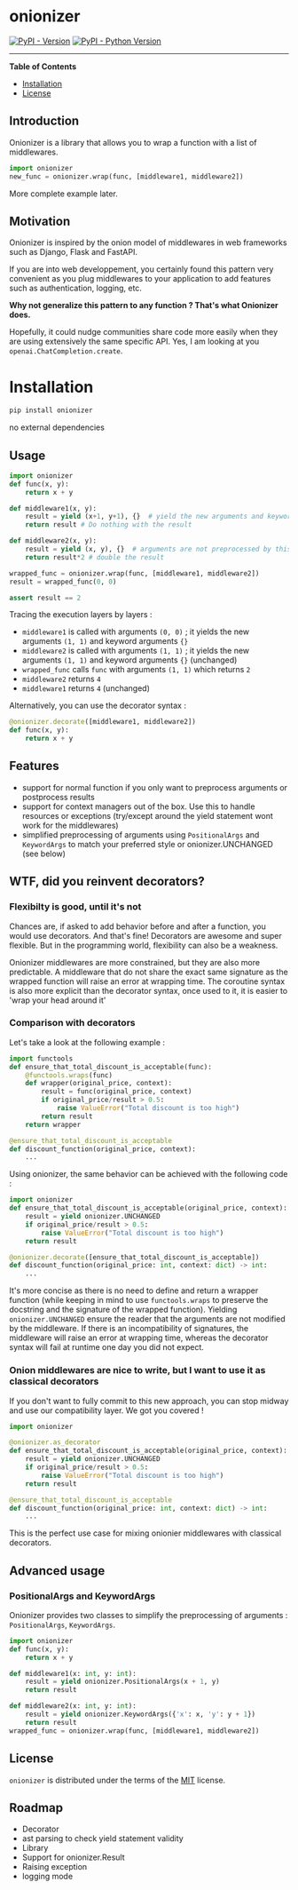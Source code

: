 # onionizer

[![PyPI - Version](https://img.shields.io/pypi/v/onionizer.svg)](https://pypi.org/project/onionizer)
[![PyPI - Python Version](https://img.shields.io/pypi/pyversions/onionizer.svg)](https://pypi.org/project/onionizer)

-----

**Table of Contents**

- [Installation](#installation)
- [License](#license)


## Introduction

Onionizer is a library that allows you to wrap a function with a list of middlewares. 

```python
import onionizer
new_func = onionizer.wrap(func, [middleware1, middleware2])
```
More complete example later.

## Motivation


Onionizer is inspired by the onion model of middlewares in web frameworks such as Django, Flask and FastAPI.

If you are into web developpement, you certainly found this pattern very convenient as you plug middlewares to your application to add features such as authentication, logging, etc.

**Why not generalize this pattern to any function ? That's what Onionizer does.**

Hopefully, it could nudge communities share code more easily when they are using extensively the same specific API. Yes, I am looking at you `openai.ChatCompletion.create`.

# Installation

```bash
pip install onionizer
```
no external dependencies

## Usage

```python
import onionizer
def func(x, y):
    return x + y

def middleware1(x, y):
    result = yield (x+1, y+1), {}  # yield the new arguments and keyword arguments ; obtain the result
    return result # Do nothing with the result

def middleware2(x, y):
    result = yield (x, y), {}  # arguments are not preprocessed by this middleware
    return result*2 # double the result

wrapped_func = onionizer.wrap(func, [middleware1, middleware2])
result = wrapped_func(0, 0)

assert result == 2
```

Tracing the execution layers by layers :
- `middleware1` is called with arguments `(0, 0)` ; it yields the new arguments `(1, 1)` and keyword arguments `{}` 
- `middleware2` is called with arguments `(1, 1)` ; it yields the new arguments `(1, 1)` and keyword arguments `{}` (unchanged)
- `wrapped_func` calls `func` with arguments `(1, 1)` which returns `2`
- `middleware2` returns `4`
- `middleware1` returns `4` (unchanged)

Alternatively, you can use the decorator syntax :
```python
@onionizer.decorate([middleware1, middleware2])
def func(x, y):
    return x + y
```

## Features

- support for normal function if you only want to preprocess arguments or postprocess results
- support for context managers out of the box. Use this to handle resources or exceptions (try/except around the yield statement wont work for the middlewares)
- simplified preprocessing of arguments using `PositionalArgs` and `KeywordArgs` to match your preferred style or onionizer.UNCHANGED (see below)


## WTF, did you reinvent decorators?

### Flexibilty is good, until it's not

Chances are, if asked to add behavior before and after a function, you would use decorators. 
And that's fine! Decorators are awesome and super flexible. But in the programming world, flexibility can also be a weakness. 

Onionizer middlewares are more constrained, but they are also more predictable. 
A middleware that do not share the exact same signature as the wrapped function will raise an error at wrapping time.
The coroutine syntax is also more explicit than the decorator syntax, once used to it, it is easier to 'wrap your head around it'

### Comparison with decorators

Let's take a look at the following example :

```python
import functools
def ensure_that_total_discount_is_acceptable(func):
    @functools.wraps(func)
    def wrapper(original_price, context):
        result = func(original_price, context)
        if original_price/result > 0.5:
            raise ValueError("Total discount is too high")
        return result
    return wrapper

@ensure_that_total_discount_is_acceptable
def discount_function(original_price, context):
    ...
```
Using onionizer, the same behavior can be achieved with the following code :
```python
import onionizer
def ensure_that_total_discount_is_acceptable(original_price, context):
    result = yield onionizer.UNCHANGED
    if original_price/result > 0.5:
        raise ValueError("Total discount is too high")
    return result

@onionizer.decorate([ensure_that_total_discount_is_acceptable])
def discount_function(original_price: int, context: dict) -> int:
    ...
```
It's more concise as there is no need to define and return a wrapper function (while keeping in mind to use `functools.wraps` to preserve the docstring and the signature of the wrapped function).
Yielding `onionizer.UNCHANGED` ensure the reader that the arguments are not modified by the middleware.
If there is an incompatibility of signatures, the middleware will raise an error at wrapping time, whereas the decorator syntax will fail at runtime one day you did not expect.

### Onion middlewares are nice to write, but I want to use it as classical decorators
If you don't want to fully commit to this new approach, you can stop midway and use our compatibility layer.
We got you covered !
```python
import onionizer

@onionizer.as_decorator
def ensure_that_total_discount_is_acceptable(original_price, context):
    result = yield onionizer.UNCHANGED
    if original_price/result > 0.5:
        raise ValueError("Total discount is too high")
    return result

@ensure_that_total_discount_is_acceptable
def discount_function(original_price: int, context: dict) -> int:
    ...
```
This is the perfect use case for mixing onionier middlewares with classical decorators.


## Advanced usage

### PositionalArgs and KeywordArgs

Onionizer provides two classes to simplify the preprocessing of arguments : `PositionalArgs`, `KeywordArgs`.

```python
import onionizer
def func(x, y):
    return x + y

def middleware1(x: int, y: int):
    result = yield onionizer.PositionalArgs(x + 1, y)
    return result

def middleware2(x: int, y: int):
    result = yield onionizer.KeywordArgs({'x': x, 'y': y + 1})
    return result
wrapped_func = onionizer.wrap(func, [middleware1, middleware2])
```

## License

`onionizer` is distributed under the terms of the [MIT](https://spdx.org/licenses/MIT.html) license.


## Roadmap
- Decorator
- ast parsing to check yield statement validity
- Library
- Support for onionizer.Result
- Raising exception
- logging mode
